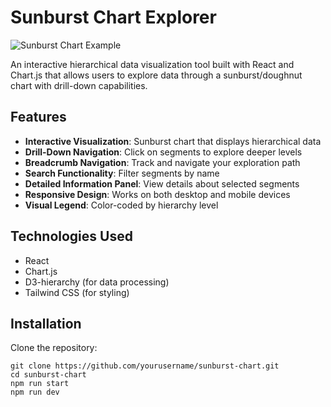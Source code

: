 # Sunburst Chart Explorer

![Sunburst Chart Example](https://i.imgur.com/JQhG5zL.png)

An interactive hierarchical data visualization tool built with React and Chart.js that allows users to explore data through a sunburst/doughnut chart with drill-down capabilities.

## Features

- **Interactive Visualization**: Sunburst chart that displays hierarchical data
- **Drill-Down Navigation**: Click on segments to explore deeper levels
- **Breadcrumb Navigation**: Track and navigate your exploration path
- **Search Functionality**: Filter segments by name
- **Detailed Information Panel**: View details about selected segments
- **Responsive Design**: Works on both desktop and mobile devices
- **Visual Legend**: Color-coded by hierarchy level

## Technologies Used

- React
- Chart.js
- D3-hierarchy (for data processing)
- Tailwind CSS (for styling)

## Installation

Clone the repository:

```
git clone https://github.com/yourusername/sunburst-chart.git
cd sunburst-chart
npm run start
npm run dev
```
